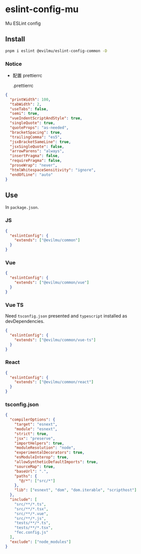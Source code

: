 # eslint-config-mu

Mu ESLint config

## Install


```bash
pnpm i eslint @evilmu/eslint-config-common -D
```

### Notice



- 配置 prettierrc

  .prettierrc

```json
{
  "printWidth": 100,
  "tabWidth": 2,
  "useTabs": false,
  "semi": true,
  "vueIndentScriptAndStyle": true,
  "singleQuote": true,
  "quoteProps": "as-needed",
  "bracketSpacing": true,
  "trailingComma": "es5", 
  "jsxBracketSameLine": true,
  "jsxSingleQuote": false,
  "arrowParens": "always",
  "insertPragma": false,
  "requirePragma": false,
  "proseWrap": "never",
  "htmlWhitespaceSensitivity": "ignore",
  "endOfLine": "auto"
}
```

## Use

In `package.json`.


### JS

```json
{
  "eslintConfig": {
    "extends": ["@evilmu/common"]
  }
}
```


### Vue

```json
{
  "eslintConfig": {
    "extends": ["@evilmu/common/vue"]
  }
}
```

### Vue TS

Need `tsconfig.json` presented and `typescript` installed as devDependencies.

```json
{
  "eslintConfig": {
    "extends": ["@evilmu/common/vue-ts"]
  }
}
```
### React

```json
{
  "eslintConfig": {
    "extends": ["@evilmu/common/react"]
  }
}
```

### tsconfig.json

```json
{
  "compilerOptions": {
    "target": "esnext",
    "module": "esnext",
    "strict": true,
    "jsx": "preserve",
    "importHelpers": true,
    "moduleResolution": "node",
    "experimentalDecorators": true,
    "esModuleInterop": true,
    "allowSyntheticDefaultImports": true,
    "sourceMap": true,
    "baseUrl": ".",
    "paths": {
      "@/*": ["src/*"]
    },
    "lib": ["esnext", "dom", "dom.iterable", "scripthost"]
  },
  "include": [
    "src/**/*.ts",
    "src/**/*.tsx",
    "src/**/*.vue",
    "src/**/*.js",
    "tests/**/*.ts",
    "tests/**/*.tsx",
    "fec.config.js"
  ],
  "exclude": ["node_modules"]
}
```